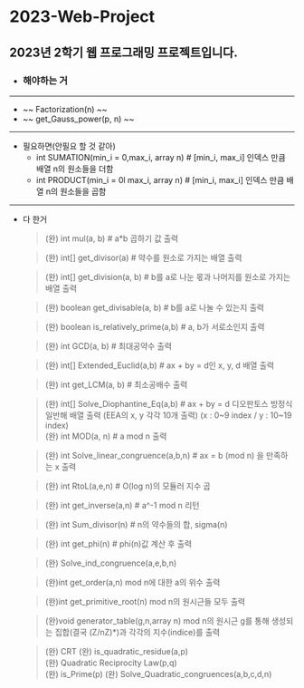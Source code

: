 # 2023-Web-Project
## 2023년 2학기 웹 프로그래밍 프로젝트입니다.


* ### 해야하는 거
- - -  
  * ~~ Factorization(n) ~~   
  * ~~ get_Gauss_power(p, n) ~~     

- - -
* 필요하면(안필요 할 것 같아) 
     * int SUMATION(min_i = 0,max_i, array n) # [min_i, max_i] 인덱스 만큼 배열 n의 원소들을 더함   
     * int PRODUCT(min_i = 0l max_i, array n) #    [min_i, max_i] 인덱스 만큼 배열 n의 원소들을 곱함

- - -
* 다 한거
  >
  > (완) int mul(a, b) # a*b 곱하기 값 출력
  
  > (완) int[] get_divisor(a) # 약수를 원소로 가지는 배열 출력
  
  > (완) int[] get_division(a, b) # b를 a로 나눈 몫과 나머지를 원소로 가지는 배열 출력
  
  > (완) boolean get_divisable(a, b) # b를 a로 나눌 수 있는지 출력
  
  > (완) boolean is_relatively_prime(a,b) # a, b가 서로소인지 출력
  
  > (완) int GCD(a, b) # 최대공약수 출력
  
  > (완) int[] Extended_Euclid(a,b) # ax + by = d인 x, y, d 배열 출력
  
  > (완) int get_LCM(a, b) # 최소공배수 출력
  
  > (완) int[] Solve_Diophantine_Eq(a,b) # ax + by = d 디오판토스 방정식 일반해 배열 출력
       (EEA의 x, y 각각 10개 출력) (x : 0~9 index / y : 10~19 index)  
  > (완) int MOD(a, n) # a mod n 출력
  
  > (완) int Solve_linear_congruence(a,b,n) # ax = b (mod n) 을 만족하는 x 출력
  
  > (완) int RtoL(a,e,n) # O(log n)의 모듈러 지수 곱
  
  > (완) int get_inverse(a,n) # a^-1 mod n 리턴
  
  > (완) int Sum_divisor(n) # n의 약수들의 합, sigma(n)
  
  > (완) int get_phi(n) # phi(n)값 계산 후 출력
  
  > (완) Solve_ind_congruence(a,e,b,n)

  > (완)int get_order(a,n) mod n에 대한 a의 위수 출력 

  > (완)int get_primitive_root(n) mod n의 원시근들 모두 출력

  > (완)void generator_table(g,n,array n) mod n의 원시근 g를 통해 생성되는 집합(결국 (Z/nZ)*)과 각각의 지수(indice)를 출력

  >  (완) CRT
  >  (완) is_quadratic_residue(a,p)   
  >  (완) Quadratic Reciprocity Law(p,q)      
  >  (완) is_Prime(p)
  >  (완) Solve_Quadratic_congruences(a,b,c,d,n)   
  
